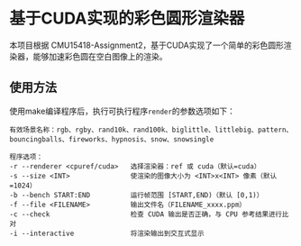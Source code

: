 # 基于CUDA实现的彩色圆形渲染器

本项目根据 CMU15418-Assignment2，基于CUDA实现了一个简单的彩色圆形渲染器，能够加速彩色圆在空白图像上的渲染。

## 使用方法

使用make编译程序后，执行可执行程序`render`的参数选项如下：

````
有效场景名称：rgb、rgby、rand10k、rand100k、biglittle、littlebig、pattern、bouncingballs、fireworks、hypnosis、snow、snowsingle

程序选项：
-r --renderer <cpuref/cuda>   选择渲染器：ref 或 cuda（默认=cuda）
-s --size <INT>               使渲染的图像大小为 <INT>x<INT> 像素（默认=1024）
-b --bench START:END          运行帧范围 [START,END)（默认 [0,1)）
-f --file <FILENAME>          输出文件名（FILENAME_xxxx.ppm）
-c --check                    检查 CUDA 输出是否正确，与 CPU 参考结果进行比对
-i --interactive              将渲染输出到交互式显示
````

